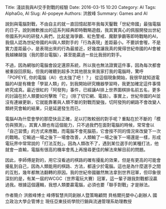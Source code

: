 Title: 淺談我與AI交手對戰的經驗
Date: 2016-03-15 10:20
Category: AI
Tags: AlphaGo, AI
Slug: AI-popeye
Authors: 洪敘峰
Summary: Games and AI

說到與電腦對戰，不由自主的就ㄧ直回憶起那年我每天鑿戰「世紀帝國」最強電腦的日子。說到微軟推出的這系列經典即時戰略遊戲，我其實真心的佩服開發出世紀帝國系列AI的研發人員們，比起星海爭霸、紅色警戒、魔獸爭霸等即時戰略的AI，我個人認為世紀帝國的AI與人類對手的「行為表現」差距最小。不要誤會喔，不是實力差距最小，是表現出來的行為最接近，好幾度讓我真的覺得世紀帝國的AI會被我越練越強（我的那台電腦），甚至能贏過ㄧ些比我弱的對手。

不過，因為網咖的電腦會設定還原系統，所以我也無法證實這件事，因為每次都會被重設回原點，但我的確聽到超多次其他朋友來我家打我的電腦時，驚呼「POPEYE, 你的電腦（AI）也太強了吧！？」
從這個現象開始，我很早就知道電腦的AI是有機會「學習人類」的，到我開始研究機器學習時，我更加確定這件事情終究成真。最近很紅的「阿發狗」事件，已經讓AI排上世界圍棋排名前五名，更多的討論在於人類要如何擊敗「它」（除了切它網、電路）。事實上，世紀帝國的AI並沒有連線更新，它就能靠著與人類不斷的對戰而變強，切阿發狗的網路不會改變人類終究會輸的結果，只是延遲發生而已。

電腦AI為什麼會學的那麼快且正確，足以打敗較弱的對手呢？重點在於不斷的「模仿與預測」，其實人類也有這個能力，只不過我們在面對電腦的時候，常常會以「自己習慣」的方式來應戰，而電腦不會死腦筋，它會按不同的情況來改變下一次的戰略。它輸過一場之後下一場會改善，人類輸了一場之後下一場還是一樣，形成電玩界中常常說的「打法互剋」。因為人類改不了，遇到某位選手的某種打法，他就會一直輸，電腦有很高的機率會馬上再搜尋更佳的解法來解目前的問題。

因此，李師傅是對的，用它沒看過的棋路的確有擾亂的效果，但是有更高的可能會擾亂到自己，因為人類能用的棋路、方法，都遠少於電腦。這也是為什麼選手之間的互剋，幾年都無法翻轉的原因。我的世紀帝國雖然無法拿到世界冠軍，但印象很深刻的是，有某一屆的WCGC（世界電玩大賽）冠軍，這一輩子跟我對戰都沒贏過我。根據這個邏輯，我想人類要贏電腦，必須也要「聯手對戰」才是辦法。

作者簡介
洪敘峰博士
峰傅智慧共同創辦人暨策略顧問
貝格爾托嬰中心創辦人
國立政治大學企管博士
現任亞東技術學院行銷與流通管理系助理教授
